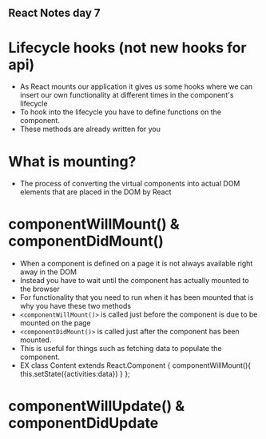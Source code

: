 ## React Notes day 7
# Lifecycle hooks (not new hooks for api)
- As React mounts our application it gives us some hooks where we can insert our own functionality at different times in the component's lifecycle
- To hook into the lifecycle you have to define functions on the component.
- These methods are already written for you
# What is mounting?
- The process of converting the virtual components into actual DOM elements that are placed in the DOM by React
# componentWillMount() & componentDidMount()
- When a component is defined on a page it is not always available right away in the DOM
- Instead you have to wait until the component has actually mounted to the browser
- For functionality that you need to run when it has been mounted that is why you have these two methods
- `<componentWillMount()>` is called just before the component is due to be mounted on the page
- `<componentDidMount()>` is called just after the component has been mounted.
- This is useful for things such as fetching data to populate the component.
- EX class Content extends React.Component {
    componentWillMount(){
        this.setState({activities:data})
    }
};
# componentWillUpdate() & componentDidUpdate

